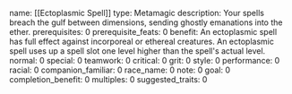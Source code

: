 name: [[Ectoplasmic Spell]]
type: Metamagic
description: Your spells breach the gulf between dimensions, sending ghostly emanations into the ether.
prerequisites: 0
prerequisite_feats: 0
benefit: An ectoplasmic spell has full effect against incorporeal or ethereal creatures. An ectoplasmic spell uses up a spell slot one level higher than the spell's actual level.
normal: 0
special: 0
teamwork: 0
critical: 0
grit: 0
style: 0
performance: 0
racial: 0
companion_familiar: 0
race_name: 0
note: 0
goal: 0
completion_benefit: 0
multiples: 0
suggested_traits: 0
